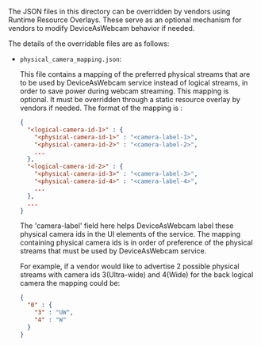 The JSON files in this directory can be overridden by vendors using Runtime
Resource Overlays. These serve as an optional mechanism for vendors to modify
DeviceAsWebcam behavior if needed.

The details of the overridable files are as follows:

- `physical_camera_mapping.json`:

  This file contains a mapping of the preferred physical streams that are to be
  used by DeviceAsWebcam service instead of logical streams, in order to save
  power during webcam streaming. This mapping is optional. It must be overridden
  through a static resource overlay by vendors if needed. The format of the
  mapping is :

  ```json
  {
    "<logical-camera-id-1>" : {
      "<physical-camera-id-1>" : "<camera-label-1>",
      "<physical-camera-id-2>" : "<camera-label-2>",
      ...
    },
    "<logical-camera-id-2>" : {
      "<physical-camera-id-3>" : "<camera-label-3>",
      "<physical-camera-id-4>" : "<camera-label-4>",
      ...
    },
    ...
  }
  ```

  The 'camera-label' field here helps DeviceAsWebcam label these physical camera
  ids in the UI elements of the service. The mapping containing physical camera
  ids is in order of preference of the physical streams that must be used by
  DeviceAsWebcam service.

  For example, if a vendor would like to advertise 2 possible physical streams
  with camera ids 3(Ultra-wide) and 4(Wide) for the back logical camera the
  mapping could be:
  ```json
  {
    "0" : {
      "3" : "UW",
      "4" : "W"
    }
  }
  ```
